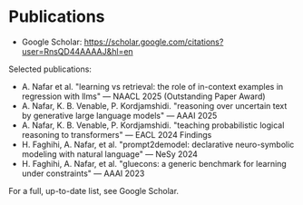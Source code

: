 # Publications

- Google Scholar: https://scholar.google.com/citations?user=RnsQD44AAAAJ&hl=en

Selected publications:

- A. Nafar et al. "learning vs retrieval: the role of in-context examples in regression with llms" — NAACL 2025 (Outstanding Paper Award)
- A. Nafar, K. B. Venable, P. Kordjamshidi. "reasoning over uncertain text by generative large language models" — AAAI 2025
- A. Nafar, K. B. Venable, P. Kordjamshidi. "teaching probabilistic logical reasoning to transformers" — EACL 2024 Findings
- H. Faghihi, A. Nafar, et al. "prompt2demodel: declarative neuro-symbolic modeling with natural language" — NeSy 2024
- H. Faghihi, A. Nafar, et al. "gluecons: a generic benchmark for learning under constraints" — AAAI 2023

For a full, up-to-date list, see Google Scholar.
